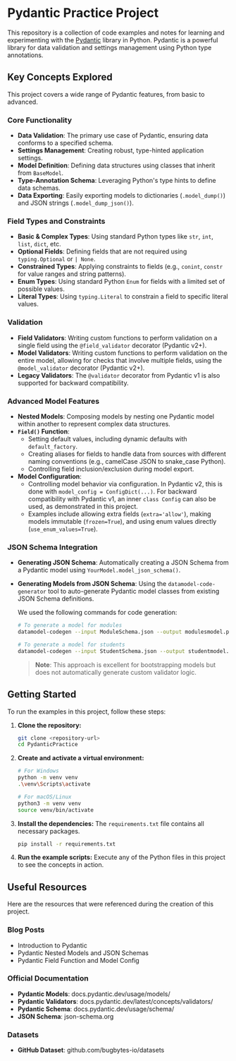 # Pydantic Practice Project

This repository is a collection of code examples and notes for learning and experimenting with the [Pydantic](https://docs.pydantic.dev/) library in Python. Pydantic is a powerful library for data validation and settings management using Python type annotations.

## Key Concepts Explored

This project covers a wide range of Pydantic features, from basic to advanced.

### Core Functionality

*   **Data Validation**: The primary use case of Pydantic, ensuring data conforms to a specified schema.
*   **Settings Management**: Creating robust, type-hinted application settings.
*   **Model Definition**: Defining data structures using classes that inherit from `BaseModel`.
*   **Type-Annotation Schema**: Leveraging Python's type hints to define data schemas.
*   **Data Exporting**: Easily exporting models to dictionaries (`.model_dump()`) and JSON strings (`.model_dump_json()`).

### Field Types and Constraints

*   **Basic & Complex Types**: Using standard Python types like `str`, `int`, `list`, `dict`, etc.
*   **Optional Fields**: Defining fields that are not required using `typing.Optional` or `| None`.
*   **Constrained Types**: Applying constraints to fields (e.g., `conint`, `constr` for value ranges and string patterns).
*   **Enum Types**: Using standard Python `Enum` for fields with a limited set of possible values.
*   **Literal Types**: Using `typing.Literal` to constrain a field to specific literal values.

### Validation

*   **Field Validators**: Writing custom functions to perform validation on a single field using the `@field_validator` decorator (Pydantic v2+).
*   **Model Validators**: Writing custom functions to perform validation on the entire model, allowing for checks that involve multiple fields, using the `@model_validator` decorator (Pydantic v2+).
*   **Legacy Validators**: The `@validator` decorator from Pydantic v1 is also supported for backward compatibility.

### Advanced Model Features

*   **Nested Models**: Composing models by nesting one Pydantic model within another to represent complex data structures.
*   **`Field()` Function**:
    *   Setting default values, including dynamic defaults with `default_factory`.
    *   Creating aliases for fields to handle data from sources with different naming conventions (e.g., camelCase JSON to snake_case Python).
    *   Controlling field inclusion/exclusion during model export.
*   **Model Configuration**:
    *   Controlling model behavior via configuration. In Pydantic v2, this is done with `model_config = ConfigDict(...)`. For backward compatibility with Pydantic v1, an inner `class Config` can also be used, as demonstrated in this project.
    *   Examples include allowing extra fields (`extra='allow'`), making models immutable (`frozen=True`), and using enum values directly (`use_enum_values=True`).

### JSON Schema Integration

*   **Generating JSON Schema**: Automatically creating a JSON Schema from a Pydantic model using `YourModel.model_json_schema()`.
*   **Generating Models from JSON Schema**: Using the `datamodel-code-generator` tool to auto-generate Pydantic model classes from existing JSON Schema definitions.

    We used the following commands for code generation:
    ```bash
    # To generate a model for modules
    datamodel-codegen --input ModuleSchema.json --output modulesmodel.py

    # To generate a model for students
    datamodel-codegen --input StudentSchema.json --output studentmodel.py
    ```
    > **Note**: This approach is excellent for bootstrapping models but does not automatically generate custom validator logic.

## Getting Started

To run the examples in this project, follow these steps:

1.  **Clone the repository:**
    ```bash
    git clone <repository-url>
    cd PydanticPractice
    ```

2.  **Create and activate a virtual environment:**
    ```bash
    # For Windows
    python -m venv venv
    .\venv\Scripts\activate

    # For macOS/Linux
    python3 -m venv venv
    source venv/bin/activate
    ```

3.  **Install the dependencies:**
    The `requirements.txt` file contains all necessary packages.
    ```bash
    pip install -r requirements.txt
    ```

4.  **Run the example scripts:**
    Execute any of the Python files in this project to see the concepts in action.

## Useful Resources

Here are the resources that were referenced during the creation of this project.

### Blog Posts

*   Introduction to Pydantic
*   Pydantic Nested Models and JSON Schemas
*   Pydantic Field Function and Model Config

### Official Documentation

*   **Pydantic Models**: docs.pydantic.dev/usage/models/
*   **Pydantic Validators**: docs.pydantic.dev/latest/concepts/validators/
*   **Pydantic Schema**: docs.pydantic.dev/usage/schema/
*   **JSON Schema**: json-schema.org

### Datasets

*   **GitHub Dataset**: github.com/bugbytes-io/datasets